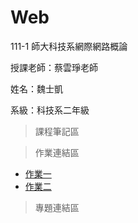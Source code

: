 # Web
111-1 師大科技系網際網路概論

授課老師：蔡雲琤老師

姓名：魏士凱

系級：科技系二年級

>課程筆記區


>作業連結區
+ [作業一](https://www.youtube.com/watch?v=TV-MQ8EgHlI)
+ [作業二]()

>專題連結區

